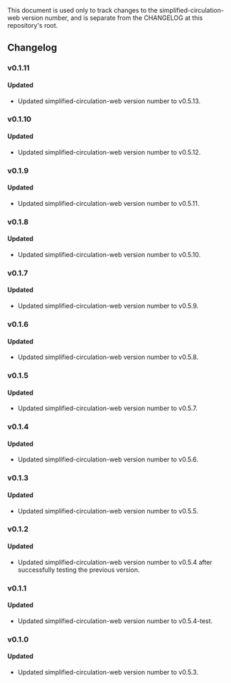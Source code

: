 This document is used only to track changes to the simplified-circulation-web
version number, and is separate from the CHANGELOG at this repository's root.

## Changelog
### v0.1.11

#### Updated

- Updated simplified-circulation-web version number to v0.5.13.
### v0.1.10

#### Updated

- Updated simplified-circulation-web version number to v0.5.12.
### v0.1.9

#### Updated

- Updated simplified-circulation-web version number to v0.5.11.

### v0.1.8

#### Updated

- Updated simplified-circulation-web version number to v0.5.10.
### v0.1.7

#### Updated

- Updated simplified-circulation-web version number to v0.5.9.
### v0.1.6

#### Updated

- Updated simplified-circulation-web version number to v0.5.8.

### v0.1.5

#### Updated

- Updated simplified-circulation-web version number to v0.5.7.

### v0.1.4

#### Updated

- Updated simplified-circulation-web version number to v0.5.6.

### v0.1.3

#### Updated

- Updated simplified-circulation-web version number to v0.5.5.

### v0.1.2

#### Updated

- Updated simplified-circulation-web version number to v0.5.4 after successfully
  testing the previous version.

### v0.1.1

#### Updated

- Updated simplified-circulation-web version number to v0.5.4-test.

### v0.1.0

#### Updated

- Updated simplified-circulation-web version number to v0.5.3.
